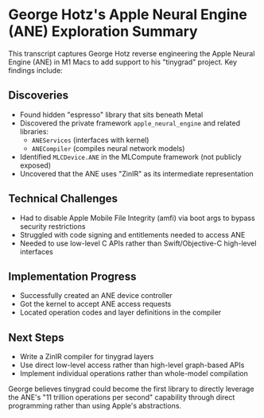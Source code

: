 # George Hotz's Apple Neural Engine (ANE) Exploration Summary

This transcript captures George Hotz reverse engineering the Apple Neural Engine (ANE) in M1 Macs to add support to his "tinygrad" project. Key findings include:

## Discoveries
- Found hidden "espresso" library that sits beneath Metal
- Discovered the private framework `apple_neural_engine` and related libraries:
  - `ANEServices` (interfaces with kernel)
  - `ANECompiler` (compiles neural network models)
- Identified `MLCDevice.ANE` in the MLCompute framework (not publicly exposed)
- Uncovered that the ANE uses "ZinIR" as its intermediate representation

## Technical Challenges
- Had to disable Apple Mobile File Integrity (amfi) via boot args to bypass security restrictions
- Struggled with code signing and entitlements needed to access ANE
- Needed to use low-level C APIs rather than Swift/Objective-C high-level interfaces

## Implementation Progress
- Successfully created an ANE device controller
- Got the kernel to accept ANE access requests
- Located operation codes and layer definitions in the compiler

## Next Steps
- Write a ZinIR compiler for tinygrad layers
- Use direct low-level access rather than high-level graph-based APIs
- Implement individual operations rather than whole-model compilation

George believes tinygrad could become the first library to directly leverage the ANE's "11 trillion operations per second" capability through direct programming rather than using Apple's abstractions.